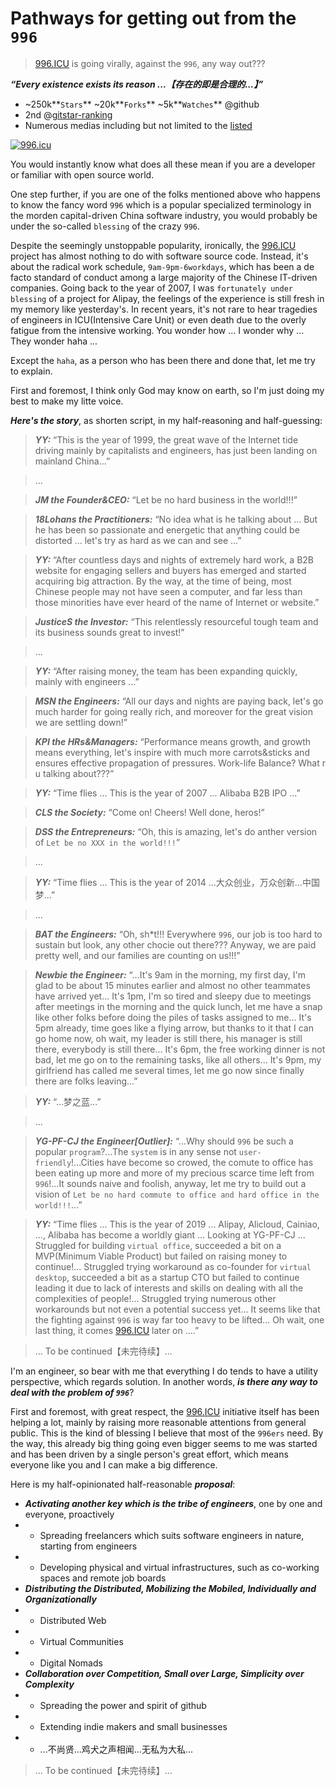 # Pathways for getting out from the `996`

> [996.ICU](https://github.com/996icu/996.ICU) is going virally, against the `996`, any way out???

_**“Every existence exists its reason ...【存在的即是合理的...】”**_

- ~250k**`Stars`** ~20k**`Forks`** ~5k**`Watches`** @github
- 2nd @[gitstar-ranking](https://gitstar-ranking.com/repositories)
- Numerous medias including but not limited to the [listed](https://github.com/996icu/996.ICU/blob/master/externals/news_EN.md)

[![996.icu](https://img.shields.io/badge/link-996.icu-red.svg)](https://996.icu)

You would instantly know what does all these mean if you are a developer or familiar with open source world.

One step further, if you are one of the folks mentioned above who happens to know the fancy word `996` which is a popular specialized terminology in the morden capital-driven China software industry, you would probably be under the so-called `blessing` of the crazy `996`.

Despite the seemingly unstoppable popularity, ironically, the [996.ICU](https://github.com/996icu/996.ICU) project has almost nothing to do with software source code. Instead, it's about the radical work schedule, `9am-9pm-6workdays`, which has been a de facto standard of conduct among a large majority of the Chinese IT-driven companies. Going back to the year of 2007, I was `fortunately under blessing` of a project for Alipay, the feelings of the experience is still fresh in my memory like yesterday's. In recent years, it's not rare to hear tragedies of engineers in ICU(Intensive Care Unit) or even death due to the overly fatigue from the intensive working. You wonder how ... I wonder why ... They wonder haha ...

Except the `haha`, as a person who has been there and done that, let me try to explain.

First and foremost, I think only God may know on earth, so I'm just doing my best to make my litte voice.

_**Here's the story**_, as shorten script, in my half-reasoning and half-guessing:

> _**YY:**_ “This is the year of 1999, the great wave of the Internet tide driving mainly by capitalists and engineers, has just been landing on mainland China...”

> ...

> _**JM the Founder&CEO:**_ “Let be no hard business in the world!!!”

> _**18Lohans the Practitioners:**_ “No idea what is he talking about ... But he has been so passionate and energetic that anything could be distorted ... let's try as hard as we can and see ...”

> _**YY:**_ “After countless days and nights of extremely hard work, a B2B website for engaging sellers and buyers has emerged and started acquiring big attraction. By the way, at the time of being, most Chinese people may not have seen a computer, and far less than those minorities have ever heard of the name of Internet or website.”

> _**JusticeS the Investor:**_ “This relentlessly resourceful tough team and its business sounds great to invest!”

> ...

> _**YY:**_ “After raising money, the team has been expanding quickly, mainly with engineers ...”

> _**MSN the Engineers:**_ “All our days and nights are paying back, let's go much harder for going really rich, and moreover for the great vision we are settling down!”

> _**KPI the HRs&Managers:**_ “Performance means growth, and growth means everything, let's inspire with much more carrots&sticks and ensures effective propagation of pressures. Work-life Balance? What r u talking about???”

> _**YY:**_ “Time flies ... This is the year of 2007 ... Alibaba B2B IPO ...”

> _**CLS the Society:**_ “Come on! Cheers! Well done, heros!”

> _**DSS the Entrepreneurs:**_ “Oh, this is amazing, let's do anther version of `Let be no XXX in the world!!!`”

> ...

> _**YY:**_ “Time flies ... This is the year of 2014 ...大众创业，万众创新...中国梦...”

> ...

> _**BAT the Engineers:**_ “Oh, sh*t!!! Everywhere `996`, our job is too hard to sustain but look, any other chocie out there??? Anyway, we are paid pretty well, and our families are counting on us!!!”

> _**Newbie the Engineer:**_ “...It's 9am in the morning, my first day, I'm glad to be about 15 minutes earlier and almost no other teammates have arrived yet... It's 1pm, I'm so tired and sleepy due to meetings after meetings in the morning and the quick lunch, let me have a snap like other folks before doing the piles of tasks assigned to me... It's 5pm already, time goes like a flying arrow, but thanks to it that I can go home now, oh wait, my leader is still there, his manager is still there, everybody is still there... It's 6pm, the free working dinner is not bad, let me go on to the remaining tasks, like all others... It's 9pm, my girlfriend has called me several times, let me go now since finally there are folks leaving...”

> _**YY:**_ “...梦之蓝...”

> ...

> _**YG-PF-CJ the Engineer[Outlier]:**_ “...Why should `996` be such a popular `program`?...The `system` is in any sense not `user-friendly`!...Cities have become so crowed, the comute to office has been eating up more and more of my precious scarce time left from `996`!...It sounds naive and foolish, anyway, let me try to build out a vision of `Let be no hard commute to office and hard office in the world!!!`...”

> _**YY:**_ “Time flies ... This is the year of 2019 ... Alipay, Alicloud, Cainiao, ..., Alibaba has become a worldly giant ... Looking at YG-PF-CJ ... Struggled for building `virtual office`, succeeded a bit on a MVP(Minimum Viable Product) but failed on raising money to continue!... Struggled trying workaround as co-founder for `virtual desktop`, succeeded a bit as a startup CTO but failed to continue leading it due to lack of interests and skills on dealing with all the complexities of people!... Struggled trying numerous other workarounds but not even a potential success yet... It seems like that the fighting against `996` is way far too heavy to be lifted... Oh wait, one last thing, it comes [996.ICU](https://github.com/996icu/996.ICU) later on ....”

> ... To be continued【未完待续】...

I'm an engineer, so bear with me that everything I do tends to have a utility perspective, which regards solution. In another words, _**is there any way to deal with the problem of `996`**_?

First and foremost, with great respect, the [996.ICU](https://github.com/996icu/996.ICU) initiative itself has been helping a lot, mainly by raising more reasonable attentions from general public. This is the kind of blessing I believe that most of the `996ers` need. By the way, this already big thing going even bigger seems to me was started and has been driven by a single person's great effort, which means everyone like you and I can make a big difference.

Here is my half-opinionated half-reasonable _**proposal**_:
- _**Activating another key which is the tribe of engineers**_, one by one and everyone, proactively
- * Spreading freelancers which suits software engineers in nature, starting from engineers
- * Developing physical and virtual infrastructures, such as co-working spaces and remote job boards
- _**Distributing the Distributed, Mobilizing the Mobiled, Individually and Organizationally**_
- * Distributed Web
- * Virtual Communities
- * Digital Nomads
- _**Collaboration over Competition, Small over Large, Simplicity over Complexity**_
- * Spreading the power and spirit of github
- * Extending indie makers and small businesses
- * ...不尚贤...鸡犬之声相闻...无私为大私...

> ... To be continued【未完待续】...
